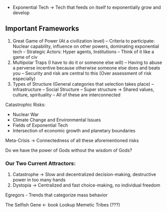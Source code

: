 - Exponential Tech → Tech that feeds on itself to exponentially grow and develop

## Important Frameworks
1. Great Game of Power (At a civilization level)
	– Criteria to participate: Nuclear capability, influence on other powers, dominating exponential tech
	– Strategic Actors: Hyper agents, Institutions
	– Think of it like a game of civ
2. Multipolar Traps (I have to do it or someone else will)
	–  Having to abuse a perverse incentive because otherwise someone else does and beats you
	– Security and risk are central to this (Over assessment of risk especially)
3. Types of Structure (General categories that selection takes place)
	– Infrastructure
	– Social Structure
	– Super structure → Shared values, culture, spirituality
	– All of these are interconnected

Catastrophic Risks:
- Nuclear War
- Climate Change and Environmental Issues
- Fields of Exponential Tech
- Intersection of economic growth and planetary boundaries

Meta-Crisis → Connectedness of all these aforementioned risks

Do we have the power of Gods without the wisdom of Gods?

### Our Two Current Attractors:
1. Catastrophe → Slow and decentralized decision-making, destructive power in too many hands
2. Dystopia → Centralized and fast choice-making, no individual freedom



Egregors - Trends that categorize mass behavior

The Selfish Gene ← book
Lookup Memetic Tribes (???)
